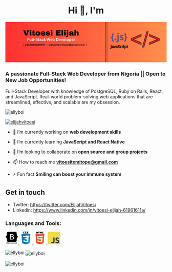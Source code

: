 <h1 align="center">Hi 👋, I'm</h1>
<img src="elijahport2.png"/>

<h3 align="start">A passionate Full-Stack Web Developer from Nigeria || Open to New Job Opportunities!</h3>
<p>Full-Stack Developer with knowledge of PostgreSQL, Ruby on Rails, React, and JavaScript. Real-world problem-solving web applications that are streamlined, effective, and scalable are my obsession.</p>



<p align="left"> <img src="https://komarev.com/ghpvc/?username=ellyboi&label=Profile%20views&color=0e75b6&style=flat" alt="ellyboi" /> </p>

<p align="left"> <a href="https://twitter.com/elijahvitoesi" target="blank"><img src="https://img.shields.io/twitter/follow/elijahvitoesi?logo=twitter&style=for-the-badge" alt="elijahvitoesi" /></a> </p>


- 🔭 I’m currently working on **web development skills**

- 🌱 I’m currently learning **JavaScript and React Native**

- 👯 I’m looking to collaborate on **open source and group projects**

- 📫 How to reach me **vitoesitemitope@gmail.com**

- ⚡ Fun fact **Smiling can boost your immune system**

## Get in touch

- Twitter: https://twitter.com/ElijahVitoesi
- Linkedin: https://www.linkedin.com/in/vitoesi-elijah-61961611a/



<h3 align="left">Languages and Tools:</h3>
<p align="left"> <a href="https://getbootstrap.com" target="_blank" rel="noreferrer"> <img src="https://raw.githubusercontent.com/devicons/devicon/master/icons/bootstrap/bootstrap-plain-wordmark.svg" alt="bootstrap" width="40" height="40"/> </a> <a href="https://www.w3schools.com/css/" target="_blank" rel="noreferrer"> <img src="https://raw.githubusercontent.com/devicons/devicon/master/icons/css3/css3-original-wordmark.svg" alt="css3" width="40" height="40"/> </a> <a href="https://www.w3.org/html/" target="_blank" rel="noreferrer"> <img src="https://raw.githubusercontent.com/devicons/devicon/master/icons/html5/html5-original-wordmark.svg" alt="html5" width="40" height="40"/> </a> <a href="https://developer.mozilla.org/en-US/docs/Web/JavaScript" target="_blank" rel="noreferrer"> <img src="https://raw.githubusercontent.com/devicons/devicon/master/icons/javascript/javascript-original.svg" alt="javascript" width="40" height="40"/> </a> </p>

<p><img align="left" src="https://github-readme-stats.vercel.app/api/top-langs?username=ellyboi&show_icons=true&locale=en&layout=compact" alt="ellyboi" /></p>

<p>&nbsp;<img align="center" src="https://github-readme-stats.vercel.app/api?username=ellyboi&show_icons=true&locale=en" alt="ellyboi" /></p>

<p><img align="center" src="https://github-readme-streak-stats.herokuapp.com/?user=ellyboi&" alt="ellyboi" /></p>
